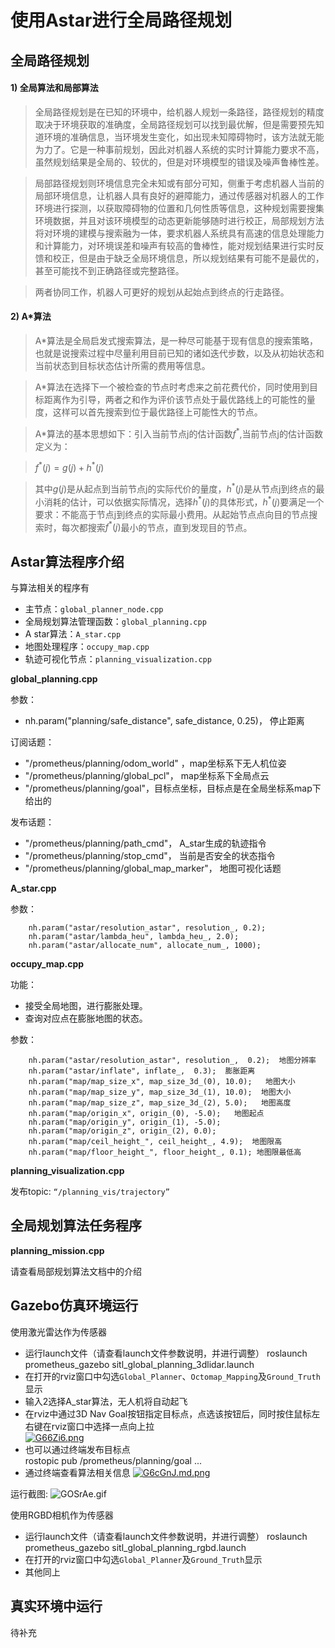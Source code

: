 # 使用Astar进行全局路径规划  
  
## 全局路径规划

#### 1) 全局算法和局部算法 
> 全局路径规划是在已知的环境中，给机器人规划一条路径，路径规划的精度取决于环境获取的准确度，全局路径规划可以找到最优解，但是需要预先知道环境的准确信息，当环境发生变化，如出现未知障碍物时，该方法就无能为力了。它是一种事前规划，因此对机器人系统的实时计算能力要求不高，虽然规划结果是全局的、较优的，但是对环境模型的错误及噪声鲁棒性差。   

> 局部路径规划则环境信息完全未知或有部分可知，侧重于考虑机器人当前的局部环境信息，让机器人具有良好的避障能力，通过传感器对机器人的工作环境进行探测，以获取障碍物的位置和几何性质等信息，这种规划需要搜集环境数据，并且对该环境模型的动态更新能够随时进行校正，局部规划方法将对环境的建模与搜索融为一体，要求机器人系统具有高速的信息处理能力和计算能力，对环境误差和噪声有较高的鲁棒性，能对规划结果进行实时反馈和校正，但是由于缺乏全局环境信息，所以规划结果有可能不是最优的，甚至可能找不到正确路径或完整路径。 

> 两者协同工作，机器人可更好的规划从起始点到终点的行走路径。   

#### 2) A*算法  
>A*算法是全局启发式搜索算法，是一种尽可能基于现有信息的搜索策略，也就是说搜索过程中尽量利用目前已知的诸如迭代步数，以及从初始状态和当前状态到目标状态估计所需的费用等信息。     

>A*算法在选择下一个被检查的节点时考虑来之前花费代价，同时使用到目标距离作为引导，两者之和作为评价该节点处于最优路线上的可能性的量度，这样可以首先搜索到位于最优路径上可能性大的节点。     

>A*算法的基本思想如下：引入当前节点j的估计函数$f^*$,当前节点j的估计函数定义为：    

>$f^*(j)= g(j)+h^*(j)$     

>其中$g(j)$是从起点到当前节点j的实际代价的量度，$h^*(j)$是从节点j到终点的最小消耗的估计，可以依据实际情况，选择$h^*(j)$的具体形式，$h^*(j)$要满足一个要求：不能高于节点j到终点的实际最小费用。从起始节点点向目的节点搜索时，每次都搜索$f^*(j)$最小的节点，直到发现目的节点。   



## Astar算法程序介绍

与算法相关的程序有	
 - 主节点：`global_planner_node.cpp`
 - 全局规划算法管理函数：`global_planning.cpp`
 - A star算法：`A_star.cpp`
 - 地图处理程序：`occupy_map.cpp`
 - 轨迹可视化节点：`planning_visualization.cpp `

**global_planning.cpp**

参数：
- nh.param("planning/safe_distance", safe_distance, 0.25)， 停止距离

订阅话题：  
- "/prometheus/planning/odom_world" ，map坐标系下无人机位姿
- "/prometheus/planning/global_pcl"， map坐标系下全局点云
-  "/prometheus/planning/goal"，目标点坐标，目标点是在全局坐标系map下给出的 


发布话题：
 - "/prometheus/planning/path_cmd"， A_star生成的轨迹指令
 - "/prometheus/planning/stop_cmd"， 当前是否安全的状态指令
 - "/prometheus/planning/global_map_marker"， 地图可视化话题

**A_star.cpp**

参数：

        nh.param("astar/resolution_astar", resolution_, 0.2);
        nh.param("astar/lambda_heu", lambda_heu_, 2.0);
        nh.param("astar/allocate_num", allocate_num_, 1000);

**occupy_map.cpp**

功能：  
 - 接受全局地图，进行膨胀处理。
 - 查询对应点在膨胀地图的状态。

参数：    
       
        nh.param("astar/resolution_astar", resolution_,  0.2);  地图分辨率   
        nh.param("astar/inflate", inflate_,  0.3);  膨胀距离    
        nh.param("map/map_size_x", map_size_3d_(0), 10.0);   地图大小    
        nh.param("map/map_size_y", map_size_3d_(1), 10.0);  地图大小    
        nh.param("map/map_size_z", map_size_3d_(2), 5.0);   地图高度    
        nh.param("map/origin_x", origin_(0), -5.0);   地图起点   
        nh.param("map/origin_y", origin_(1), -5.0);     
        nh.param("map/origin_z", origin_(2), 0.0);    
        nh.param("map/ceil_height_", ceil_height_, 4.9);  地图限高    
        nh.param("map/floor_height_", floor_height_, 0.1); 地图限最低高   


**planning_visualization.cpp**

发布topic:   `“/planning_vis/trajectory” `   


## 全局规划算法任务程序
**planning_mission.cpp**

请查看局部规划算法文档中的介绍


## Gazebo仿真环境运行  
  
  使用激光雷达作为传感器
 - 运行launch文件（请查看launch文件参数说明，并进行调整）
  		roslaunch prometheus_gazebo sitl_global_planning_3dlidar.launch 
 - 在打开的rviz窗口中勾选`Global_Planner`、`Octomap_Mapping`及`Ground_Truth`显示
 - 输入2选择A_star算法，无人机将自动起飞
 - 在rviz中通过3D Nav Goal按钮指定目标点，点选该按钮后，同时按住鼠标左右键在rviz窗口中选择一点向上拉  
    [![G66Zi6.png](https://s1.ax1x.com/2020/04/07/G66Zi6.png)](https://imgchr.com/i/G66Zi6)
 - 也可以通过终端发布目标点  
 		rostopic pub /prometheus/planning/goal ...
 - 通过终端查看算法相关信息
   [![G6cGnJ.md.png](https://s1.ax1x.com/2020/04/07/G6cGnJ.md.png)](https://imgchr.com/i/G6cGnJ)
  
 运行截图:
![GOSrAe.gif](https://s1.ax1x.com/2020/04/12/GOSrAe.gif)
 
  
  使用RGBD相机作为传感器
 - 运行launch文件（请查看launch文件参数说明，并进行调整）
  		roslaunch prometheus_gazebo sitl_global_planning_rgbd.launch 
 - 在打开的rviz窗口中勾选`Global_Planner`及`Ground_Truth`显示
 - 其他同上
  

## 真实环境中运行  
  

待补充  
  

